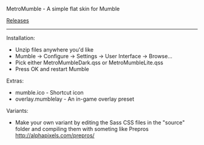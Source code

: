 MetroMumble - A simple flat skin for Mumble

[Releases](https://github.com/xPoke/MetroMumble/releases)

------------------------------------------------------

Installation:
- Unzip files anywhere you'd like
- Mumble -> Configure -> Settings -> User Interface -> Browse...
- Pick either MetroMumbleDark.qss or MetroMumbleLite.qss
- Press OK and restart Mumble

Extras:
 - mumble.ico - Shortcut icon
 - overlay.mumblelay - An in-game overlay preset

Variants:

- Make your own variant by editing the Sass CSS files in the "source" folder and compiling them with someting like Prepros http://alphapixels.com/prepros/
